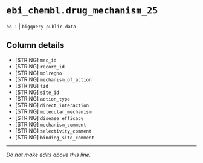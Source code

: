 # `ebi_chembl.drug_mechanism_25`
`bq-1` | `bigquery-public-data`

## Column details
* [STRING]    `mec_id`
* [STRING]    `record_id`
* [STRING]    `molregno`
* [STRING]    `mechanism_of_action`
* [STRING]    `tid`
* [STRING]    `site_id`
* [STRING]    `action_type`
* [STRING]    `direct_interaction`
* [STRING]    `molecular_mechanism`
* [STRING]    `disease_efficacy`
* [STRING]    `mechanism_comment`
* [STRING]    `selectivity_comment`
* [STRING]    `binding_site_comment`

-------------------------------------------------------------------------------
*Do not make edits above this line.*
